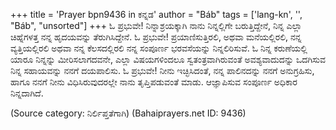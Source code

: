 +++
title = 'Prayer bpn9436 in ಕನ್ನಡ'
author = "Báb"
tags = ['lang-kn', '', "Báb", "unsorted"]
+++
ಓ ಪ್ರಭುವೇ! ನಿನ್ನಾಶ್ರಯಕ್ಕಾಗಿ ನಾನು ನಿನ್ನಲ್ಲಿಗೇ ಬರುತ್ತಿದ್ದೇನೆ, ನಿನ್ನ ಎಲ್ಲಾ ಚಿಹ್ನೆಗಳತ್ತ ನನ್ನ ಹೃದಯವನ್ನು ತೆರುಗಿಸಿದ್ದೇನೆ. 
ಓ ಪ್ರಭುವೇ! ಪ್ರಯಾಣಿಸುತ್ತಿರಲಿ, ಅಥವಾ ಮನೆಯಲ್ಲಿರಲಿ, ನನ್ನ ವ್ಯತ್ತಿಯಲ್ಲಿರಲಿ ಅಥವಾ ನನ್ನ ಕೆಲಸದಲ್ಲಿರಲಿ ನನ್ನ ಸಂಪೂರ್ಣ ಭರವಸೆಯನ್ನು ನಿನ್ನಲಿರಿಸುವೆ.
ಓ ನಿನ್ನ ಕರುಣೆಯಲ್ಲಿ ಯಾರೂ ನಿನ್ನನ್ನು ಮೀರಿಸಲಾಗದವನೇ, ಎಲ್ಲಾ ವಿಷಯಗಳಿಂದಲೂ ಸ್ವತಂತ್ರವಾಗಿರುವಂತೆ ಅವಶ್ಯವಾದುದನ್ನು ಒದಗಿಸುವ ನಿನ್ನ ಸಹಾಯವನ್ನು ನನಗೆ ದಯಪಾಲಿಸು.
ಓ ಪ್ರಭುವೇ! ನೀನು ಇಚ್ಛಿಸಿದಂತೆ, ನನ್ನ ಪಾಲಿನದನ್ನು ನನಗೆ ಅನುಗ್ರಹಿಸು, ಹಾಗೂ ನನಗೆ ನೀನು ವಿಧಿಸಿರುವುದರಲ್ಲೇ ನಾನು ತೃಪ್ತಿಪಡುವಂತೆ ಮಾಡು.  ಆಜ್ಞಾಪಿಸುವ ಸಂಪೂರ್ಣ ಅಧಿಕಾರ ನಿನ್ನದಾಗಿದೆ.

(Source category: ನಿರ್ಲಿಪ್ತತೆಗಾಗಿ)
(Bahaiprayers.net ID: 9436)
